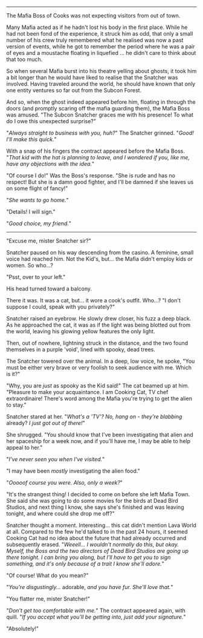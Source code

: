 ----

The Mafia Boss of Cooks was not expecting visitors from out of town. 

Many Mafia acted as if he hadn't lost his body in the first place. While he had not been fond of the experience, it struck him as odd, that only a small number of his crew truly remembered what he realised was now a past version of events, while he got to remember the period where he was a pair of eyes and a moustache floating in liquefied ... he didn't care to think about that too much.

So when several Mafia burst into his theatre yelling about ghosts, it took him a bit longer than he would have liked to realise that the Snatcher was involved. Having traveled around the world, he should have known that only one entity ventures so far out from the Subcon Forest.

And so, when the ghost indeed appeared before him, floating in through the doors (and promptly scaring off the mafia guarding them), the Mafia Boss was amused. "The Subcon Snatcher graces me with his presence! To what do I owe this unexpected surprise?"

"*Always straight to business with you, huh?*" The Snatcher grinned. "*Good! I'll make this quick.*"

With a snap of his fingers the contract appeared before the Mafia Boss. "*That kid with the hat is planning to leave, and I wondered if you, like me, have any objections with the idea.*"

"Of course I do!" Was the Boss's response. "She is rude and has no respect! But she is a damn good fighter, and I'll be damned if she leaves us on some flight of fancy!"

"*She wants to go home.*"

"Details! I will sign."

"*Good choice, my friend.*"

----

"Excuse me, mister Snatcher sir?"

Snatcher paused on his way descending from the casino. A feminine, small voice had reached him. Not the Kid's, but... the Mafia didn't employ kids *or* women. So who...?

"Psst, over to your left."

His head turned toward a balcony.

There it was. It was a cat, but... it wore a cook's outfit. Who...? "I don't suppose I could, speak with you privately?"

Snatcher raised an eyebrow. He slowly drew closer, his fuzz a deep black. As he approached the cat, it was as if the light was being blotted out from the world, leaving his glowing yellow features the only light.

Then, out of nowhere, lightning struck in the distance, and the two found themselves in a purple 'void', lined with spooky, dead trees.

The Snatcher towered over the animal. In a deep, low voice, he spoke, "You must be either very brave or very foolish to seek audience with me. Which is it?"

"Why, you are *just* as spooky as the Kid said!" The cat beamed up at him. "Pleasure to make your acquaintance. I am Cooking Cat, TV chef extraordinaire! There's word among the Mafia you're trying to get the alien to stay."

Snatcher stared at her. "*What's a 'TV'? No, hang on - they're blabbing* already? *I just got out of there!*"

She shrugged. "You should know that I've been investigating that alien and her spaceship for a week now, and if you'll have me, I may be able to help appeal to her."

"*I've never seen you when I've visited.*"

"I may have been *mostly* investigating the alien food."

"*Ooooof course you were. Also, only a week?*"

"It's the strangest thing! I decided to come on before she left Mafia Town. She said she was going to do some movies for the birds at Dead Bird Studios, and next thing I know, she says she's finished and was leaving tonight, and where could she drop me off?"

Snatcher thought a moment. Interesting... this cat didn't mention Lava World at all. Compared to the few he'd talked to in the past 24 hours, it seemed Cooking Cat had no idea about the future that had already occurred and subsequently erased. "*Weeell... I wouldn't normally do this, but okay. Myself, the Boss and the two directors of Dead Bird Studios are going up there tonight. I can bring you along, but I'll have to get you to sign something, and it's only because of a trait I know she'll adore.*"

"Of course! What do you mean?"

"*You're disgustingly...* adorable, *and you have fur. She'll love that.*"

"You flatter me, mister Snatcher!"

"*Don't get too comfortable with me.*" The contract appeared again, with quill. "*If you accept what you'll be getting into, just add your signature.*"

"Absolutely!"